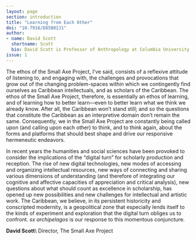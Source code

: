 ```yaml
---
layout: page
section: introduction
title: "Learning from Each Other"
doi: "10.7916/D85B02J1"
author: 
- name: David Scott
  shortname: Scott
  bio: David Scott is Professor of Anthropology at Columbia University. He is the author of *Formations of Ritual: Colonial and Anthropological Discourses on the Sinhala Yaktovil* (Minnesota 1994), *Refashioning Futures: Criticism After Postcoloniality* (Princeton UP 1999), *Conscripts of Modernity: The Tragedy of Colonial Enlightenment* (Duke UP 2004), and *Omens of Adversity: Tragedy, Time, Memory, and Justice* (Duke UP 2014), and co-editor of *Powers of the Secular Modern: Talal and His Interlocutors* (Stanford UP). He is the founder and director of the Small Axe Project.
issue: 1
---
```



The ethos of the Small Axe Project, I’ve said, consists of a reflexive
attitude of listening to, and engaging with, the challenges and
provocations that grow out of the changing problem-spaces within which
we contingently find ourselves as Caribbean intellectuals, and as
scholars of the Caribbean. The ethos of the Small Axe Project,
therefore, is essentially an ethos of learning, and of learning how to
better learn—even to better learn what we think we already know. After
all, the Caribbean won’t stand still; and so the questions that
constitute the Caribbean as an interpretive domain don’t remain the
same. Consequently, we in the Small Axe Project are constantly being
called upon (and calling upon each other) to think, and to think again,
about the forms and platforms that should best shape and drive our
responsive hermeneutic endeavors.

In recent years the humanities and social sciences have been provoked to
consider the implications of the “digital turn” for scholarly production
and reception. The rise of new digital technologies, new modes of
accessing and organizing intellectual resources, new ways of connecting
and sharing various dimensions of understanding (and therefore of
integrating our cognitive and affective capacities of appreciation and
critical analysis), new questions about what should count as excellence
in scholarship, has opened up new possibilities and new challenges for
intellectual and artistic work. The Caribbean, we believe, in its
persistent historicity and conscripted modernity, is a geopolitical zone
that especially lends itself to the kinds of experiment and exploration
that the digital turn obliges us to confront. *sx archipelagos* is our
response to this momentous conjuncture.

**David Scott**\\
Director, The Small Axe Project
